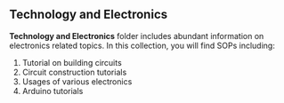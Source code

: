 ## Technology and Electronics

**Technology and Electronics** folder includes abundant information on electronics related topics. In this collection, you will find SOPs including:
1. Tutorial on building circuits
2. Circuit construction tutorials
3. Usages of various electronics
4. Arduino tutorials